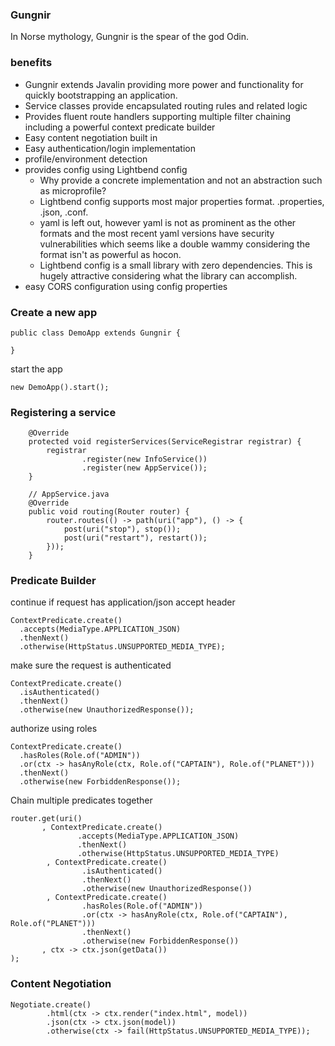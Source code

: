### Gungnir
In Norse mythology, Gungnir is the spear of the god Odin.

### benefits
- Gungnir extends Javalin providing more power and functionality for quickly bootstrapping an application. 
- Service classes provide encapsulated routing rules and related logic
- Provides fluent route handlers supporting multiple filter chaining including a powerful context predicate builder
- Easy content negotiation built in
- Easy authentication/login implementation
- profile/environment detection
- provides config using Lightbend config
  - Why provide a concrete implementation and not an abstraction such as microprofile?
  - Lightbend config supports most major properties format. .properties, .json, .conf. 
  - yaml is left out, however yaml is not as prominent as the other formats and the most recent yaml versions have security vulnerabilities which seems like a double wammy considering the format isn't as powerful as hocon. 
  - Lightbend config is a small library with zero dependencies. This is hugely attractive considering what the library can accomplish.
- easy CORS configuration using config properties

### Create a new app
``` 
public class DemoApp extends Gungnir {

}
```

start the app
```
new DemoApp().start(); 
```


### Registering a service
``` 
    @Override
    protected void registerServices(ServiceRegistrar registrar) {
        registrar
                .register(new InfoService())
                .register(new AppService());
    }
   
    // AppService.java 
    @Override
    public void routing(Router router) {
        router.routes(() -> path(uri("app"), () -> {
            post(uri("stop"), stop());
            post(uri("restart"), restart());
        }));
    }
```

### Predicate Builder
continue if request has application/json accept header
```
ContextPredicate.create()
  .accepts(MediaType.APPLICATION_JSON)
  .thenNext()
  .otherwise(HttpStatus.UNSUPPORTED_MEDIA_TYPE);
```

make sure the request is authenticated
```
ContextPredicate.create()
  .isAuthenticated()
  .thenNext()
  .otherwise(new UnauthorizedResponse());
```

authorize using roles
```
ContextPredicate.create()
  .hasRoles(Role.of("ADMIN"))
  .or(ctx -> hasAnyRole(ctx, Role.of("CAPTAIN"), Role.of("PLANET")))
  .thenNext()
  .otherwise(new ForbiddenResponse());
```

Chain multiple predicates together
```
router.get(uri()
       , ContextPredicate.create()
               .accepts(MediaType.APPLICATION_JSON)
               .thenNext()
               .otherwise(HttpStatus.UNSUPPORTED_MEDIA_TYPE)
        , ContextPredicate.create()
                .isAuthenticated()
                .thenNext()
                .otherwise(new UnauthorizedResponse())
        , ContextPredicate.create()
                .hasRoles(Role.of("ADMIN"))
                .or(ctx -> hasAnyRole(ctx, Role.of("CAPTAIN"), Role.of("PLANET")))
                .thenNext()
                .otherwise(new ForbiddenResponse())
       , ctx -> ctx.json(getData())
);
```

### Content Negotiation
```
Negotiate.create()
        .html(ctx -> ctx.render("index.html", model))
        .json(ctx -> ctx.json(model))
        .otherwise(ctx -> fail(HttpStatus.UNSUPPORTED_MEDIA_TYPE));
```